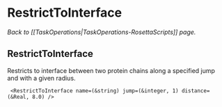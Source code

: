 # RestrictToInterface
*Back to [[TaskOperations|TaskOperations-RosettaScripts]] page.*
## RestrictToInterface

Restricts to interface between two protein chains along a specified jump and with a given radius.

     <RestrictToInterface name=(&string) jump=(&integer, 1) distance=(&Real, 8.0) />

